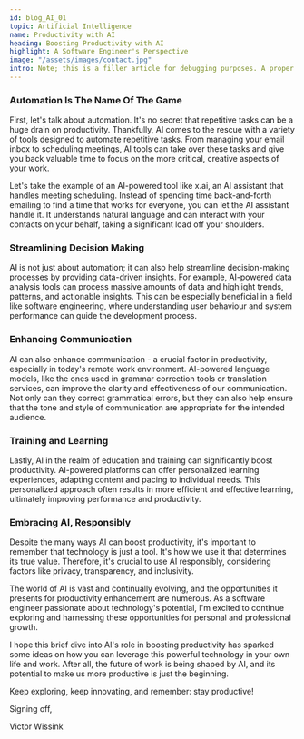 ```yaml
---
id: blog_AI_01
topic: Artificial Intelligence
name: Productivity with AI
heading: Boosting Productivity with AI
highlight: A Software Engineer's Perspective
image: "/assets/images/contact.jpg"
intro: Note; this is a filler article for debugging purposes. A proper article will folow //// Hello everyone! I'm Victor Wissink, a seasoned software engineer currently leading the Quality Assurance Team at Wire, and I've always had a fascination with the intersection of technology and productivity. Today, I want to share some insights into how Artificial Intelligence (AI) can dramatically enhance our productivity, both in personal and professional environments.
---
```


### Automation Is The Name Of The Game

First, let's talk about automation. It's no secret that repetitive tasks can be a huge drain on productivity. Thankfully, AI comes to the rescue with a variety of tools designed to automate repetitive tasks. From managing your email inbox to scheduling meetings, AI tools can take over these tasks and give you back valuable time to focus on the more critical, creative aspects of your work.

Let's take the example of an AI-powered tool like x.ai, an AI assistant that handles meeting scheduling. Instead of spending time back-and-forth emailing to find a time that works for everyone, you can let the AI assistant handle it. It understands natural language and can interact with your contacts on your behalf, taking a significant load off your shoulders.

### Streamlining Decision Making

AI is not just about automation; it can also help streamline decision-making processes by providing data-driven insights. For example, AI-powered data analysis tools can process massive amounts of data and highlight trends, patterns, and actionable insights. This can be especially beneficial in a field like software engineering, where understanding user behaviour and system performance can guide the development process.

### Enhancing Communication

AI can also enhance communication - a crucial factor in productivity, especially in today's remote work environment. AI-powered language models, like the ones used in grammar correction tools or translation services, can improve the clarity and effectiveness of our communication. Not only can they correct grammatical errors, but they can also help ensure that the tone and style of communication are appropriate for the intended audience.

### Training and Learning

Lastly, AI in the realm of education and training can significantly boost productivity. AI-powered platforms can offer personalized learning experiences, adapting content and pacing to individual needs. This personalized approach often results in more efficient and effective learning, ultimately improving performance and productivity.

### Embracing AI, Responsibly

Despite the many ways AI can boost productivity, it's important to remember that technology is just a tool. It's how we use it that determines its true value. Therefore, it's crucial to use AI responsibly, considering factors like privacy, transparency, and inclusivity.

The world of AI is vast and continually evolving, and the opportunities it presents for productivity enhancement are numerous. As a software engineer passionate about technology's potential, I'm excited to continue exploring and harnessing these opportunities for personal and professional growth.

I hope this brief dive into AI's role in boosting productivity has sparked some ideas on how you can leverage this powerful technology in your own life and work. After all, the future of work is being shaped by AI, and its potential to make us more productive is just the beginning.

Keep exploring, keep innovating, and remember: stay productive!

Signing off,

Victor Wissink